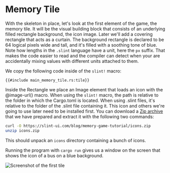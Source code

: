 # Memory Tile

With the skeleton in place, let's look at the first element of the game, the memory tile. It will be the
visual building block that consists of an underlying filled rectangle background, the icon image. Later we'll add a
covering rectangle that acts as a curtain. The background rectangle is declared to be 64 logical pixels wide and tall,
and it's filled with a soothing tone of blue. Note how lengths in the `.slint` language have a unit, here
the `px` suffix. That makes the code easier to read and the compiler can detect when your are accidentally
mixing values with different units attached to them.

We copy the following code inside of the `slint!` macro:

```slint
{{#include main_memory_tile.rs:tile}}
```

Inside the <span class="hljs-built_in">Rectangle</span> we place an <span class="hljs-built_in">Image</span> element that
loads an icon with the <span class="hljs-built_in">@image-url()</span> macro.
When using the `slint!` macro, the path is relative to the folder in which the Cargo.toml is located.
When using .slint files, it's relative to the folder of the .slint file containing it.
This icon and others we're going to use later need to be installed first. You can download a
[Zip archive](https://slint-ui.com/blog/memory-game-tutorial/icons.zip) that we have prepared and extract it with the
following two commands:

```sh
curl -O https://slint-ui.com/blog/memory-game-tutorial/icons.zip
unzip icons.zip
```

This should unpack an `icons` directory containing a bunch of icons.

Running the program with `cargo run` gives us a window on the screen that shows the icon of a bus on a
blue background.

![Screenshot of the first tile](https://slint-ui.com/blog/memory-game-tutorial/memory-tile.png "Memory Tile Screenshot")
